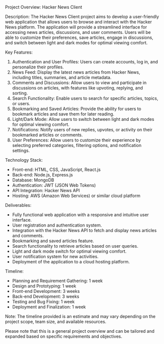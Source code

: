 Project Overview: Hacker News Client

Description:
The Hacker News Client project aims to develop a user-friendly web application that allows users to browse and interact with the Hacker News platform. The application will provide a streamlined interface for accessing news articles, discussions, and user comments. Users will be able to customize their preferences, save articles, engage in discussions, and switch between light and dark modes for optimal viewing comfort.

Key Features:
1. Authentication and User Profiles: Users can create accounts, log in, and personalize their profiles.
2. News Feed: Display the latest news articles from Hacker News, including titles, summaries, and article metadata.
3. Comments and Discussions: Allow users to view and participate in discussions on articles, with features like upvoting, replying, and sorting.
4. Search Functionality: Enable users to search for specific articles, topics, or users.
5. Bookmarking and Saved Articles: Provide the ability for users to bookmark articles and save them for later reading.
6. Light/Dark Mode: Allow users to switch between light and dark modes for optimal viewing comfort.
7. Notifications: Notify users of new replies, upvotes, or activity on their bookmarked articles or comments.
8. User Preferences: Allow users to customize their experience by selecting preferred categories, filtering options, and notification settings.

Technology Stack:
- Front-end: HTML, CSS, JavaScript, React.js
- Back-end: Node.js, Express.js
- Database: MongoDB
- Authentication: JWT (JSON Web Tokens)
- API Integration: Hacker News API
- Hosting: AWS (Amazon Web Services) or similar cloud platform

Deliverables:
- Fully functional web application with a responsive and intuitive user interface.
- User registration and authentication system.
- Integration with the Hacker News API to fetch and display news articles and comments.
- Bookmarking and saved articles feature.
- Search functionality to retrieve articles based on user queries.
- Light and dark mode switch for optimal viewing comfort.
- User notification system for new activities.
- Deployment of the application to a cloud hosting platform.

Timeline:
- Planning and Requirement Gathering: 1 week
- Design and Prototyping: 1 week
- Front-end Development: 3 weeks
- Back-end Development: 3 weeks
- Testing and Bug Fixing: 1 week
- Deployment and Finalization: 1 week

Note: The timeline provided is an estimate and may vary depending on the project scope, team size, and available resources.

Please note that this is a general project overview and can be tailored and expanded based on specific requirements and objectives.
